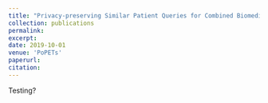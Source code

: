 ```yaml
---
title: "Privacy-preserving Similar Patient Queries for Combined Biomedical Data"
collection: publications
permalink: 
excerpt: 
date: 2019-10-01
venue: 'PoPETs'
paperurl: 
citation: 
---
```



Testing?
